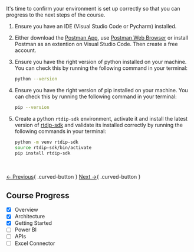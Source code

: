 
It's time to confirm your environment is set up correctly so that you can progress to the next steps of the course.

1. Ensure you have an IDE (Visual Studio Code or Pycharm) installed.

2. Either download the [Postman App](https://www.postman.com/downloads/), use [Postman Web Browser](https://identity.getpostman.com/login) or install Postman as an extention on Visual Studio Code. Then create a free account. 


3. Ensure you have the right version of python installed on your machine. You can check this by running the following command in your terminal:
    ```bash
    python --version
    ```

4.  Ensure you have the right version of pip installed on your machine. You can check this by running the following command in your terminal:
    ```bash
    pip --version
    ```

5. Create a python `rtdip-sdk` environment, activate it and install the latest version of [rtdip-sdk](https://pypi.org/project/rtdip-sdk/) and validate its installed correctly by running the following commands in your terminal:
    ```bash
    python -m venv rtdip-sdk
    source rtdip-sdk/bin/activate
    pip install rtdip-sdk
    ```

<br></br>
[← Previous](./installation.md){ .curved-button }
[Next →](../authentication/azure.md){ .curved-button }

## Course Progress
-   [X] Overview
-   [X] Architecture
-   [X] Getting Started
-   [ ] Power BI
-   [ ] APIs
-   [ ] Excel Connector